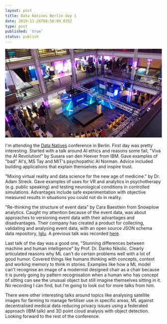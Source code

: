 ```yaml
---
layout: post
title: Data Natives Berlin day 1
date: 2019-11-26T08:50:09.035Z
type: post
published: 'true'
status: publish
---
```

![data natives berlin](/assets/cms/img_20191125_091219.jpg "data natives berlin")

I'm attending the [Data Natives](https://datanatives.io/) conference in Berlin. First day was pretty interesting. Started with a talk around AI ethics and reasons some fail, "Viva the AI Revolution!" by Susara van den Heever from IBM. Gave examples of "bad" AI's, MS Tay and MIT's psychopathic AI Norman. Advice included building applications that explain themselves and inspire trust.

"Mixing virtual reality and data science for the new age of medicine." by Dr. Adam Streck. Gave examples of uses for VR and analytics in psychotherapy (e.g. public speaking) and testing neurological conditions in controlled simulations. Advantages include safe experimentation with objective measured results in situations you could not do in reality.

"Re-thinking the structure of event data" by Cara Baestlein from Snowplow analytics. Caught my attention because of the event data, was about approaches to versioning event data with their advantages and disadvantages. Their company has created a product for collecting, validating and analysing event data, with an open source JSON schema data repository, [Iglu](https://github.com/snowplow/iglu). A previous talk was recorded [here](https://www.youtube.com/watch?v=tupZ5jcz6JI).

Last talk of the day was a good one, "Stunning differences between machine and human intelligence" by Prof. Dr. Danko Nikolic. Clearly articulated reasons why ML can't do certain problems well with a lot of good humor. Covered things like humans thinking with concepts, context and working memory to think in stories. Examples like how a ML model can't recognise an image of a modernist designed chair as a chair because it is purely going by pattern recognisation when a human who has concept of sitting can see the unusual object but still imagine themselves sitting in it. No recording I can find, but I'm going to look out for more talks from him.

There were other interesting talks around topics like analysing satellite images for farming to manage fertiliser use in specific areas, ML against decentralised medical data reducing privacy issues using a federated approach (IBM talk) and 3D point cloud analysis with object detection. Looking forward to the rest of the conference.
